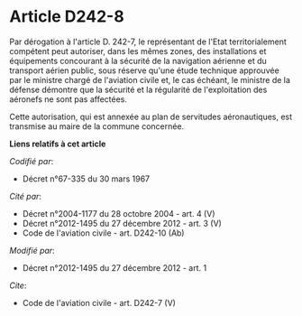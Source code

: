 # Article D242-8

Par dérogation à l'article D. 242-7, le représentant de l'Etat territorialement compétent peut autoriser, dans les mêmes
zones, des installations et équipements concourant à la sécurité de la navigation aérienne et du transport aérien public,
sous réserve qu'une étude technique approuvée par le ministre chargé de l'aviation civile et, le cas échéant, le ministre de
la défense démontre que la sécurité et la régularité de l'exploitation des aéronefs ne sont pas affectées. 

Cette autorisation, qui est annexée au plan de servitudes aéronautiques, est transmise au maire de la commune concernée.

**Liens relatifs à cet article**

_Codifié par_:

  - Décret n°67-335 du 30 mars 1967

_Cité par_:

  - Décret n°2004-1177 du 28 octobre 2004 - art. 4 (V)
  - Décret n°2012-1495 du 27 décembre 2012 - art. 3 (V)
  - Code de l'aviation civile - art. D242-10 (Ab)

_Modifié par_:

  - Décret n°2012-1495 du 27 décembre 2012 - art. 1

_Cite_:

  - Code de l'aviation civile - art. D242-7 (V)
